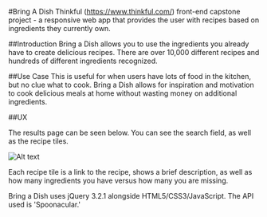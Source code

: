 #Bring A Dish Thinkful (https://www.thinkful.com/) front-end capstone project - a responsive web app that provides the user with recipes based on ingredients they currently own.

##Introduction Bring a Dish allows you to use the ingredients you already have to create delicious recipes. There are over 10,000 different recipes and hundreds of different ingredients recognized.

##Use Case This is useful for when users have lots of food in the kitchen, but no clue what to cook. Bring a Dish allows for inspiration and motivation to cook delicious meals at home without wasting money on additional ingredients.

##UX

The results page can be seen below. You can see the search field, as well as the recipe tiles.

![Alt text](/aaronleebrooks/bring-a-dish/blob/master/Screenshot.PNG "Screenshot")

Each recipe tile is a link to the recipe, shows a brief description, as well as how many ingredients you have versus how many you are missing.

Bring a Dish uses jQuery 3.2.1 alongside HTML5/CSS3/JavaScript. The API used is 'Spoonacular.'